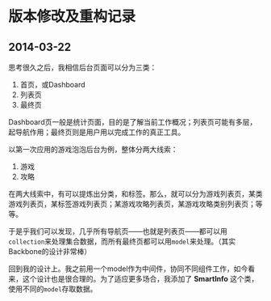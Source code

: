 # 版本修改及重构记录

## 2014-03-22

思考很久之后，我相信后台页面可以分为三类：

1. 首页，或Dashboard
2. 列表页
3. 最终页

Dashboard页一般是统计页面，目的是了解当前工作概况；列表页可能有多层，起导航作用；最终页则是用户用以完成工作的真正工具。

以第一次应用的游戏泡泡后台为例，整体分两大线索：

1. 游戏
2. 攻略

在两大线索中，有可以提炼出分类，和标签。那么，就可以分为游戏列表页，某类游戏列表页，某标签游戏列表页；某游戏攻略列表页，某游戏攻略类别列表页；等等。

于是乎我们可以发现，几乎所有导航页——也就是列表页——都可以用`collection`来处理集合数据，而所有最终页都可以用`model`来处理。（其实Backbone的设计非常棒）

回到我的设计上。我之前用一个model作为中间件，协同不同组件工作，如今看来，这个设计也是很合理的。为了适应更多场合，我添加了 **SmartInfo** 这个类，使用不同的`model`存取数据。